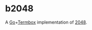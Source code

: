 # b2048

A [Go](https://golang.org)+[Termbox](https://github.com/nsf/termbox-go) implementation of [2048](https://play2048.co/).
